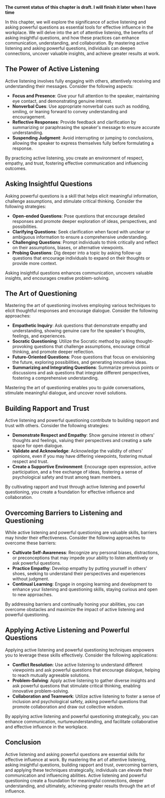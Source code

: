 **The current status of this chapter is draft. I will finish it later when I have time**

In this chapter, we will explore the significance of active listening and asking powerful questions as essential tools for effective influence in the workplace. We will delve into the art of attentive listening, the benefits of asking insightful questions, and how these practices can enhance communication, understanding, and collaboration. By mastering active listening and asking powerful questions, individuals can deepen connections, uncover valuable insights, and achieve greater results at work.

The Power of Active Listening
-----------------------------

Active listening involves fully engaging with others, attentively receiving and understanding their messages. Consider the following aspects:

* **Focus and Presence**: Give your full attention to the speaker, maintaining eye contact, and demonstrating genuine interest.
* **Nonverbal Cues**: Use appropriate nonverbal cues such as nodding, smiling, or leaning forward to convey understanding and encouragement.
* **Reflective Responses**: Provide feedback and clarification by summarizing or paraphrasing the speaker's message to ensure accurate understanding.
* **Suspending Judgment**: Avoid interrupting or jumping to conclusions, allowing the speaker to express themselves fully before formulating a response.

By practicing active listening, you create an environment of respect, empathy, and trust, fostering effective communication and influencing outcomes.

Asking Insightful Questions
---------------------------

Asking powerful questions is a skill that helps elicit meaningful information, challenge assumptions, and stimulate critical thinking. Consider the following strategies:

* **Open-ended Questions**: Pose questions that encourage detailed responses and promote deeper exploration of ideas, perspectives, and possibilities.
* **Clarifying Questions**: Seek clarification when faced with unclear or ambiguous information to ensure a comprehensive understanding.
* **Challenging Questions**: Prompt individuals to think critically and reflect on their assumptions, biases, or alternative viewpoints.
* **Probing Questions**: Dig deeper into a topic by asking follow-up questions that encourage individuals to expand on their thoughts or provide more context.

Asking insightful questions enhances communication, uncovers valuable insights, and encourages creative problem-solving.

The Art of Questioning
----------------------

Mastering the art of questioning involves employing various techniques to elicit thoughtful responses and encourage dialogue. Consider the following approaches:

* **Empathetic Inquiry**: Ask questions that demonstrate empathy and understanding, showing genuine care for the speaker's thoughts, feelings, and experiences.
* **Socratic Questioning**: Utilize the Socratic method by asking thought-provoking questions that challenge assumptions, encourage critical thinking, and promote deeper reflection.
* **Future-Oriented Questions**: Pose questions that focus on envisioning the future, exploring possibilities, and generating innovative ideas.
* **Summarizing and Integrating Questions**: Summarize previous points or discussions and ask questions that integrate different perspectives, fostering a comprehensive understanding.

Mastering the art of questioning enables you to guide conversations, stimulate meaningful dialogue, and uncover novel solutions.

Building Rapport and Trust
--------------------------

Active listening and powerful questioning contribute to building rapport and trust with others. Consider the following strategies:

* **Demonstrate Respect and Empathy**: Show genuine interest in others' thoughts and feelings, valuing their perspectives and creating a safe space for open dialogue.
* **Validate and Acknowledge**: Acknowledge the validity of others' opinions, even if you may have differing viewpoints, fostering mutual respect and trust.
* **Create a Supportive Environment**: Encourage open expression, active participation, and a free exchange of ideas, fostering a sense of psychological safety and trust among team members.

By cultivating rapport and trust through active listening and powerful questioning, you create a foundation for effective influence and collaboration.

Overcoming Barriers to Listening and Questioning
------------------------------------------------

While active listening and powerful questioning are valuable skills, barriers may hinder their effectiveness. Consider the following approaches to overcome these barriers:

* **Cultivate Self-Awareness**: Recognize any personal biases, distractions, or preconceptions that may impede your ability to listen attentively or ask powerful questions.
* **Practice Empathy**: Develop empathy by putting yourself in others' shoes, seeking to understand their perspectives and experiences without judgment.
* **Continual Learning**: Engage in ongoing learning and development to enhance your listening and questioning skills, staying curious and open to new approaches.

By addressing barriers and continually honing your abilities, you can overcome obstacles and maximize the impact of active listening and powerful questioning.

Applying Active Listening and Powerful Questions
------------------------------------------------

Applying active listening and powerful questioning techniques empowers you to leverage these skills effectively. Consider the following applications:

* **Conflict Resolution**: Use active listening to understand different viewpoints and ask powerful questions that encourage dialogue, helping to reach mutually agreeable solutions.
* **Problem-Solving**: Apply active listening to gather diverse insights and ask powerful questions that stimulate critical thinking, enabling innovative problem-solving.
* **Collaboration and Teamwork**: Utilize active listening to foster a sense of inclusion and psychological safety, asking powerful questions that promote collaboration and draw out collective wisdom.

By applying active listening and powerful questioning strategically, you can enhance communication, nurtureunderstanding, and facilitate collaborative and effective influence in the workplace.

Conclusion
----------

Active listening and asking powerful questions are essential skills for effective influence at work. By mastering the art of attentive listening, asking insightful questions, building rapport and trust, overcoming barriers, and applying these techniques strategically, individuals can elevate their communication and influencing abilities. Active listening and powerful questioning create a foundation for meaningful connections, deeper understanding, and ultimately, achieving greater results through the art of influence.
